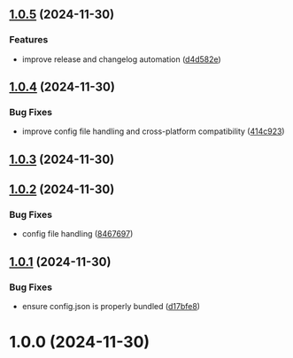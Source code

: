 ## [1.0.5](https://github.com/Zaid-maker/top-github-users-action/compare/v1.0.4...v1.0.5) (2024-11-30)


### Features

* improve release and changelog automation ([d4d582e](https://github.com/Zaid-maker/top-github-users-action/commit/d4d582e8c31f9753114cd1c96f57b4000c6916a1))



## [1.0.4](https://github.com/Zaid-maker/top-github-users-action/compare/v1.0.3...v1.0.4) (2024-11-30)


### Bug Fixes

* improve config file handling and cross-platform compatibility ([414c923](https://github.com/Zaid-maker/top-github-users-action/commit/414c92394601c155170d183ece75892c5aa923bb))



## [1.0.3](https://github.com/Zaid-maker/top-github-users-action/compare/v1.0.2...v1.0.3) (2024-11-30)



## [1.0.2](https://github.com/Zaid-maker/top-github-users-action/compare/v1.0.1...v1.0.2) (2024-11-30)


### Bug Fixes

* config file handling ([8467697](https://github.com/Zaid-maker/top-github-users-action/commit/84676972fb919f2f465c7bfb656bf12608f6cc4e))



## [1.0.1](https://github.com/Zaid-maker/top-github-users-action/compare/v1.0.0...v1.0.1) (2024-11-30)


### Bug Fixes

* ensure config.json is properly bundled ([d17bfe8](https://github.com/Zaid-maker/top-github-users-action/commit/d17bfe8698f5d066473053cbd80887df89d89853))



# 1.0.0 (2024-11-30)



